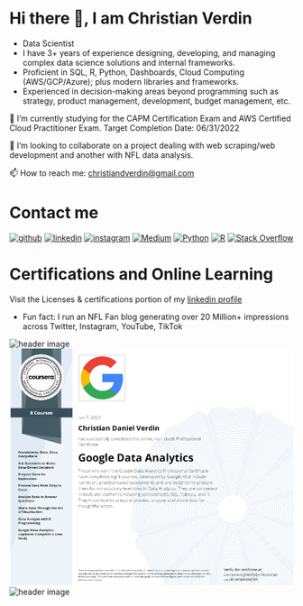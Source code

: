 # Hi there 👋, I am Christian Verdin

* Data Scientist 
* I have 3+ years of experience designing, developing, and managing complex data science solutions and internal frameworks. 
* Proficient in SQL, R, Python, Dashboards, Cloud Computing (AWS/GCP/Azure); plus modern libraries and frameworks.
* Experienced in decision-making areas beyond programming such as strategy, product management, development, budget management, etc.


🌱 I’m currently studying for the CAPM Certification Exam and AWS Certified Cloud Practitioner Exam. Target Completion Date: 06/31/2022

👯 I’m looking to collaborate on a project dealing with web scraping/web development and another with NFL data analysis.

📫 How to reach me: christiandverdin@gmail.com

# Contact me
[<img src='https://img.icons8.com/material-outlined/24/000000/github.png' alt='github' height='40'>](https://github.com/ChristianVerdin) 
[<img src='https://img.icons8.com/color/2x/linkedin.png' alt='linkedin' height='40'>](https://www.linkedin.com/in/christian-verdin/) 
[<img src='https://img.icons8.com/color/50/000000/instagram-new--v2.png' alt='instagram' height='40'>](https://www.instagram.com/christian__verdin/) 
[<img src='https://img.icons8.com/color/2x/medium-logo.png' alt='Medium' height='40'>](https://medium.com/@cver123/about)
[<img src='https://img.icons8.com/color/48/000000/python--v2.png' alt='Python' height='40'>](https://www.python.org/)
[<img src='https://img.icons8.com/windows/32/000000/r-project.png' alt='R' height='40'>](https://www.r-project.org/)
[<img src='https://img.icons8.com/plumpy/24/000000/stackoverflow.png' alt='Stack Overflow' height='40'>](https://stackoverflow.com/)


# Certifications and Online Learning
Visit the Licenses & certifications portion of my [linkedin profile](https://www.linkedin.com/in/christian-verdin/)
* Fun fact: I run an NFL Fan blog generating over 20 Million+ impressions across Twitter, Instagram, YouTube, TikTok

![header image](https://github.com/ChristianVerdin/DataCamp/blob/master/datacamp.png)
![header image](https://github.com/ChristianVerdin/Online-Learning/blob/master/Google-Data-Analytics-Certification.PNG)
![header image](https://github.com/ChristianVerdin/DataCamp/blob/master/AWS-ML.PNG)
